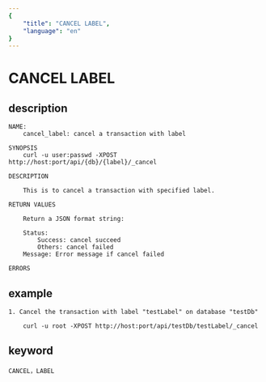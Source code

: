 ```yaml
---
{
    "title": "CANCEL LABEL",
    "language": "en"
}
---
```


# CANCEL LABEL
## description
    NAME:
        cancel_label: cancel a transaction with label
        
    SYNOPSIS
        curl -u user:passwd -XPOST http://host:port/api/{db}/{label}/_cancel

    DESCRIPTION

        This is to cancel a transaction with specified label.

    RETURN VALUES

        Return a JSON format string:

        Status: 
            Success: cancel succeed
            Others: cancel failed
        Message: Error message if cancel failed
           
    ERRORS
    
## example

    1. Cancel the transaction with label "testLabel" on database "testDb"

        curl -u root -XPOST http://host:port/api/testDb/testLabel/_cancel
 
## keyword

    CANCEL，LABEL






